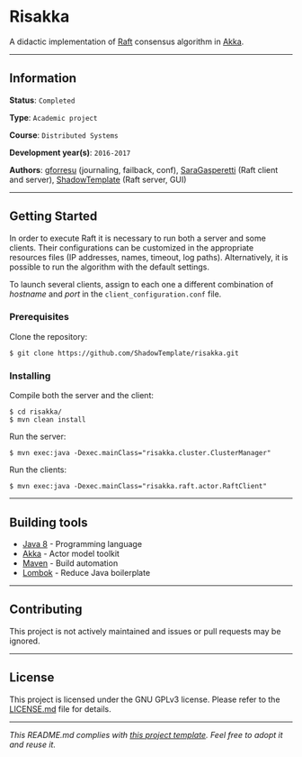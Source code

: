 # Risakka

A didactic implementation of [Raft](
https://en.wikipedia.org/wiki/Raft_(computer_science)) consensus algorithm in 
[Akka](http://akka.io/).

---
## Information

**Status**: `Completed`

**Type**: `Academic project`

**Course**: `Distributed Systems`

**Development year(s)**: `2016-2017`

**Authors**: [gforresu](https://github.com/gforresu) (journaling, failback, 
conf), [SaraGasperetti](https://github.com/SaraGasperetti) (Raft client and 
server), [ShadowTemplate](https://github.com/ShadowTemplate) (Raft server, GUI)

---
## Getting Started

In order to execute Raft it is necessary to run both a server and some clients.
Their configurations can be customized in the appropriate resources files (IP
addresses, names, timeout, log paths). Alternatively, it is possible to run the
algorithm with the default settings.

To launch several clients, assign to each one a different combination of 
*hostname* and *port* in the ```client_configuration.conf``` file.

### Prerequisites

Clone the repository:

```
$ git clone https://github.com/ShadowTemplate/risakka.git
```

### Installing

Compile both the server and the client:

```
$ cd risakka/
$ mvn clean install
```

Run the server:

```
$ mvn exec:java -Dexec.mainClass="risakka.cluster.ClusterManager"
```

Run the clients:

```
$ mvn exec:java -Dexec.mainClass="risakka.raft.actor.RaftClient"
```

---
## Building tools

* [Java 8](http://www.oracle.com/technetwork/java/javase/downloads/jdk8-downloads-2133151.html) - 
Programming language
* [Akka](http://akka.io/) - Actor model toolkit
* [Maven](https://maven.apache.org/) - Build automation
* [Lombok](https://projectlombok.org/) - Reduce Java boilerplate

---
## Contributing

This project is not actively maintained and issues or pull requests may be 
ignored.

---
## License

This project is licensed under the GNU GPLv3 license.
Please refer to the [LICENSE.md](LICENSE.md) file for details.

---
*This README.md complies with [this project template](
https://github.com/ShadowTemplate/project-template). Feel free to adopt it
and reuse it.*
